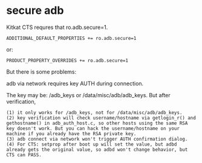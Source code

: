 # secure adb

Kitkat CTS requres that ro.adb.secure=1. 

    ADDITIONAL_DEFAULT_PROPERTIES += ro.adb.secure=1

or:  

    PRODUCT_PROPERTY_OVERRIDES += ro.adb.secure=1

But there is some problems:

adb via network requires key AUTH during connection.

The key may be: /adb\_keys or /data/misc/adb/adb\_keys.
But after verification,   

    (1) it only works for /adb_keys, not for /data/misc/adb/adb_keys.  
    (2) key verification will check username/hostname via getlogin_r() and gethostname() in adb_auth_host.c, so other hosts using the same RSA key doesn't work. But you can hack the username/hostname on your machine if you already have the RSA private key.   
    (3) adb connect via network won't trigger AUTH confirmation dialog.  
    (4) For CTS: setprop after boot up will set the value, but adbd already gets the original value, so adbd won't change behavior, but CTS can PASS.  



